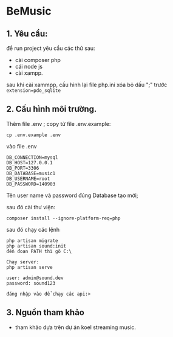 
# BeMusic

## 1. Yêu cầu:
để run project yêu cầu các thứ sau:
- cài composer php
- cái node js 
- cài xampp.

sau khi cài xammpp, cấu hình lại file php.ini xóa bỏ dấu ";" trước ``extension=pdo_sqlite``

## 2. Cấu hình môi trường.
Thêm file .env
 ; copy từ file .env.example:  

    cp .env.example .env
vào file .env
        
    DB_CONNECTION=mysql
    DB_HOST=127.0.0.1
    DB_PORT=3306
    DB_DATABASE=music1
    DB_USERNAME=root
    DB_PASSWORD=140903

Tên user name và password đúng
Database tạo mới;

sau đó cài thư viện:

    composer install --ignore-platform-req=php

sau đó chạy các lệnh

    php artisan migrate
    php artisan sound:init
    đến đoạn PATH thì gõ C:\

    Chạy server:
    php artisan serve

    user: admin@sound.dev
    password: sound123

    đăng nhập vào để chạy các api:>
## 3. Nguồn tham khảo

- tham khảo dựa trên dự án koel streaming music.
